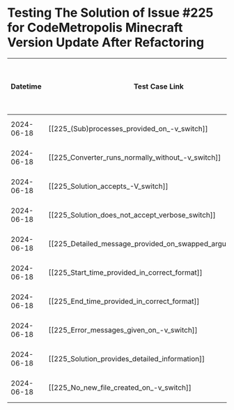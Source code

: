 # Testing The Solution of Issue #225 for CodeMetropolis Minecraft Version Update After Refactoring

| Datetime   | Test Case Link                                              | Tester            | Passed/Failed | Links to issues (if a bug is found) | Consequences (if the test case needs to be fixed) |
| ---------- | ----------------------------------------------------------- | ----------------- | ------------- | ----------------------------------- | ------------------------------------------------- |
| 2024-06-18 | [[225_(Sub)processes_provided_on_-v_switch]]                | Tóth Bojnik Tibor | Passed        |                                     |                                                   |
| 2024-06-18 | [[225_Converter_runs_normally_without_-v_switch]]           | Tóth Bojnik Tibor | Passed        |                                     |                                                   |
| 2024-06-18 | [[225_Solution_accepts_-V_switch]]                          | Tóth Bojnik Tibor | Passed        |                                     |                                                   |
| 2024-06-18 | [[225_Solution_does_not_accept_verbose_switch]]             | Tóth Bojnik Tibor | Passed        |                                     |                                                   |
| 2024-06-18 | [[225_Detailed_message_provided_on_swapped_argument_order]] | Tóth Bojnik Tibor | Passed        |                                     |                                                   |
| 2024-06-18 | [[225_Start_time_provided_in_correct_format]]               | Tóth Bojnik Tibor | Passed        |                                     |                                                   |
| 2024-06-18 | [[225_End_time_provided_in_correct_format]]                 | Tóth Bojnik Tibor | Passed        |                                     |                                                   |
| 2024-06-18 | [[225_Error_messages_given_on_-v_switch]]                   | Tóth Bojnik Tibor | Passed        |                                     |                                                   |
| 2024-06-18 | [[225_Solution_provides_detailed_information]]              | Tóth Bojnik Tibor | Passed        |                                     |                                                   |
| 2024-06-18 | [[225_No_new_file_created_on_-v_switch]]                    | Tóth Bojnik Tibor | Passed        |                                     |                                                   |
